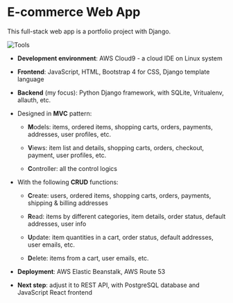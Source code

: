 # E-commerce Web App

This full-stack web app is a portfolio project with Django.

<img src="https://github.com/Ao99/e-commerce-django/blob/master/tools.png" alt="Tools">

-   **Development environment**: AWS Cloud9 - a cloud IDE on Linux system
    
-   **Frontend**: JavaScript, HTML, Bootstrap 4 for CSS, Django template language
    
-   **Backend** (my focus): Python Django framework, with SQLite, Vritualenv, allauth, etc.
    
-   Designed in **MVC** pattern:    

	-   **M**odels:  items, ordered items, shopping carts, orders, payments, addresses, user profiles, etc.
	    
	-   **V**iews:  item list and details, shopping carts, orders, checkout, payment, user profiles, etc.
	    
	-   **C**ontroller:  all the control logics	    

-   With the following **CRUD** functions:    
	
	-   **C**reate:  users, ordered items, shopping carts, orders, payments, shipping & billing addresses
	    
	-   **R**ead:  items by different categories, item details, order status, default addresses, user info
	    
	-   **U**pdate:  item quantities in a cart, order status, default addresses, user emails, etc.
	    
	-   **D**elete:  items from a cart, user emails, etc.
    

-   **Deployment**: AWS Elastic Beanstalk, AWS Route 53
    
-   **Next step**: adjust it to REST API, with PostgreSQL database and JavaScript React frontend
